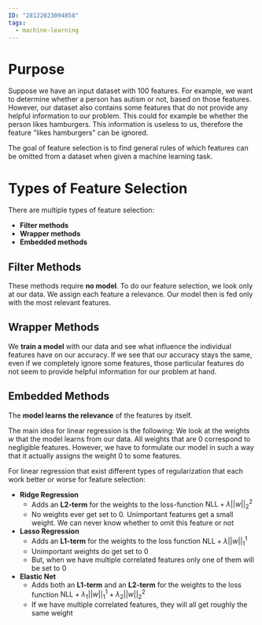 ```yaml
---
ID: "28122023094858"
tags:
  - machine-learning
---
```

# Purpose
Suppose we have an input dataset with 100 features. For example, we want to determine whether a person has autism or not, based on those features. However, our dataset also contains some features that do not provide any helpful information to our problem. This could for example be whether the person likes hamburgers. This information is useless to us, therefore the feature "likes hamburgers" can be ignored.

The goal of feature selection is to find general rules of which features can be omitted from a dataset when given a machine learning task.
# Types of Feature Selection
There are multiple types of feature selection:
- **Filter methods**
- **Wrapper methods**
- **Embedded methods**
## Filter Methods
These methods require **no model**. To do our feature selection, we look only at our data. We assign each feature a relevance. Our model then is fed only with the most relevant features.
## Wrapper Methods
We **train a model** with our data and see what influence the individual features have on our accuracy. If we see that our accuracy stays the same, even if we completely ignore some features, those particular features do not seem to provide helpful information for our problem at hand.
## Embedded Methods
The **model learns the relevance** of the features by itself.

The main idea for linear regression is the following: We look at the weights $w$ that the model learns from our data. All weights that are $0$ correspond to negligible features. However, we have to formulate our model in such a way that it actually assigns the weight $0$ to some features.

For linear regression that exist different types of regularization that each work better or worse for feature selection:
- **Ridge Regression**
	- Adds an **L2-term** for the weights to the loss-function $\textrm{NLL} + \lambda ||w||_{2}^{2}$
	- No weights ever get set to $0$. Unimportant features get a small weight. We can never know whether to omit this feature or not
- **Lasso Regression**
	- Adds an **L1-term** for the weights to the loss function $\textrm{NLL} + \lambda ||w||_{1}^{1}$
	- Unimportant weights do get set to $0$
	- But, when we have multiple correlated features only one of them will be set to $0$
- **Elastic Net**
	- Adds both an **L1-term** and an **L2-term** for the weights to the loss function $\textrm{NLL} + \lambda_1 ||w||_{1}^{1} + \lambda_2 ||w||_2^2$
	- If we have multiple correlated features, they will all get roughly the same weight